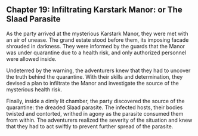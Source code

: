 ## Chapter 19: Infiltrating Karstark Manor: or The Slaad Parasite

As the party arrived at the mysterious Karstark Manor, they were met with an air of unease. The grand estate stood before them, its imposing facade shrouded in darkness. They were informed by the guards that the Manor was under quarantine due to a health risk, and only authorized personnel were allowed inside.

Undeterred by the warning, the adventurers knew that they had to uncover the truth behind the quarantine. With their skills and determination, they devised a plan to infiltrate the Manor and investigate the source of the mysterious health risk.


Finally, inside a dimly lit chamber, the party discovered the source of the quarantine: the dreaded Slaad parasite. The infected hosts, their bodies twisted and contorted, writhed in agony as the parasite consumed them from within. The adventurers realized the severity of the situation and knew that they had to act swiftly to prevent further spread of the parasite.
